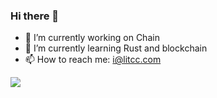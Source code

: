 ### Hi there 👋

<!--
**litcc/litcc** is a ✨ _special_ ✨ repository because its `README.md` (this file) appears on your GitHub profile.

Here are some ideas to get you started:

- 🔭 I’m currently working on ...
- 🌱 I’m currently learning ...
- 👯 I’m looking to collaborate on ...
- 🤔 I’m looking for help with ...
- 💬 Ask me about ...
- 📫 How to reach me: ...
- 😄 Pronouns: ...
- ⚡ Fun fact: ...
-->

- 🔭 I’m currently working on Chain
- 🌱 I’m currently learning Rust and blockchain
- 📫 How to reach me: i@litcc.com

![](https://github-readme-stats.vercel.app/api?username=litcc&count_private=true&show_icons=true)
